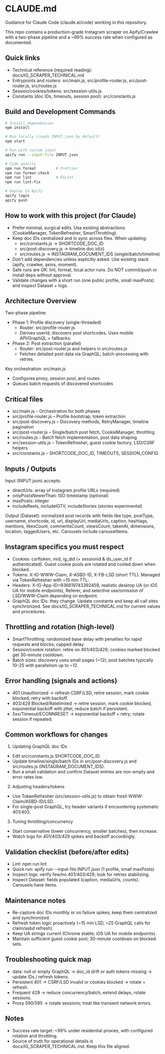 # CLAUDE.md

Guidance for Claude Code (claude.ai/code) working in this repository.

This repo contains a production-grade Instagram scraper on Apify/Crawlee with a two-phase pipeline and a ~99% success rate when configured as documented.

## Quick links
- Technical reference (required reading): docs/IG_SCRAPER_TECHNICAL.md
- Entrypoints and routers: src/main.js, src/profile-router.js, src/post-router.js, src/routes.js
- Session/cookies/tokens: src/session-utils.js
- Constants (doc IDs, timeouts, session pool): src/constants.js

## Build and Development Commands
```bash
# Install dependencies
npm install

# Run locally (reads INPUT.json by default)
npm start

# Run with custom input
apify run --input-file INPUT.json

# Code quality
npm run format         # Prettier
npm run format:check
npm run lint           # ESLint
npm run lint:fix

# Deploy to Apify
apify login
apify push
```

## How to work with this project (for Claude)
- Prefer minimal, surgical edits. Use existing abstractions (CookieManager, TokenRefresher, SmartThrottling).
- Keep doc IDs centralized and in sync across files. When updating:
  - src/constants.js → SHORTCODE_DOC_ID
  - src/post-discovery.js → timeline doc id(s)
  - src/routes.js → INSTAGRAM_DOCUMENT_IDS (single/batch/timeline)
- Don’t add dependencies unless explicitly asked. Use existing stack (apify, crawlee, axios, moment).
- Safe runs are OK: lint, format, local actor runs. Do NOT commit/push or install deps without approval.
- Validate changes with a short run (one public profile, small maxPosts) and inspect Dataset + logs.

## Architecture Overview
Two-phase pipeline:
- Phase 1: Profile discovery (single-threaded)
  - Router: src/profile-router.js
  - Derives userId; discovers post shortcodes. Uses mobile API/GraphQL + fallbacks.
- Phase 2: Post extraction (parallel)
  - Router: src/post-router.js and helpers in src/routes.js
  - Fetches detailed post data via GraphQL; batch-processing with retries.

Key orchestration: src/main.js
- Configures proxy, session pool, and routes
- Queues batch requests of discovered shortcodes

## Critical files
- src/main.js – Orchestration for both phases
- src/profile-router.js – Profile bootstrap, token extraction
- src/post-discovery.js – Discovery methods, RetryManager, timeline pagination
- src/post-router.js – Single/batch post fetch, CookieManager, throttling
- src/routes.js – Batch fetch implementation, post data shaping
- src/session-utils.js – TokenRefresher, guest cookie factory, LSD/CSRF helpers
- src/constants.js – SHORTCODE_DOC_ID, TIMEOUTS, SESSION_CONFIG

## Inputs / Outputs
Input (INPUT.json) accepts:
- directUrls: array of Instagram profile URLs (required)
- onlyPostsNewerThan: ISO timestamp (optional)
- maxPosts: integer
- includeReels, includeIGTV, includeStories (stories experimental)

Output (Dataset): normalized post records with fields like type, postType, username, shortcode, id, url, displayUrl, mediaUrls, caption, hashtags, mentions, likesCount, commentsCount, viewsCount, takenAt, dimensions, location, taggedUsers, etc. Carousels include carouselItems.

## Instagram specifics you must respect
- Cookies: csrftoken, mid, ig_did (+ sessionid & ds_user_id if authenticated). Guest cookie pools are rotated and cooled down when blocked.
- Tokens: X-IG-WWW-Claim, X-ASBD-ID, X-FB-LSD (short TTL). Managed via TokenRefresher with ~15 min TTL.
- Headers: X-IG-App-ID=936619743392459, realistic desktop UA (or iOS UA for mobile endpoints), Referer, and selective use/omission of LSD/WWW-Claim depending on endpoint.
- GraphQL doc IDs: they change. Update constants and keep all call sites synchronized. See docs/IG_SCRAPER_TECHNICAL.md for current values and procedures.

## Throttling and rotation (high-level)
- SmartThrottling: randomized base delay with penalties for rapid requests and blocks; capped delay.
- Session/cookie rotation: retire on 401/403/429; cookies marked blocked get 30-minute cooldown.
- Batch sizes: discovery uses small pages (~12); post batches typically 10–25 with parallelism up to ~12.

## Error handling (signals and actions)
- 401 Unauthorized → refresh CSRF/LSD, retire session, mark cookie blocked, retry with backoff.
- 403/429 Blocked/Ratelimited → retire session, mark cookie blocked, exponential backoff with jitter, reduce batch if persistent.
- 5xx/Timeout/ECONNRESET → exponential backoff + retry; rotate session if repeated.

## Common workflows for changes
1) Updating GraphQL doc IDs
- Edit src/constants.js SHORTCODE_DOC_ID.
- Update timeline/single/batch IDs in src/post-discovery.js and src/routes.js (INSTAGRAM_DOCUMENT_IDS).
- Run a small validation and confirm Dataset entries are non-empty and error rates low.

2) Adjusting headers/tokens
- Use TokenRefresher (src/session-utils.js) to obtain fresh WWW-Claim/ASBD-ID/LSD.
- For single-post GraphQL, try header variants if encountering systematic 401/403.

3) Tuning throttling/concurrency
- Start conservative (lower concurrency, smaller batches), then increase.
- Watch logs for 401/403/429 spikes and backoff accordingly.

## Validation checklist (before/after edits)
- Lint: npm run lint
- Quick run: apify run --input-file INPUT.json (1 profile, small maxPosts)
- Inspect logs: verify few/no 401/403/429; look for retries stabilizing.
- Inspect Dataset: fields populated (caption, mediaUrls, counts). Carousels have items.

## Maintenance notes
- Re-capture doc IDs monthly or on failure spikes; keep them centralized and synchronized.
- Refresh token logic proactively (~15 min LSD, ~25 GraphQL calls for claim/asbd refresh).
- Keep UA strings current (Chrome stable; iOS UA for mobile endpoints).
- Maintain sufficient guest cookie pool; 30-minute cooldown on blocked sets.

## Troubleshooting quick map
- data: null or empty GraphQL → doc_id drift or auth tokens missing → update IDs / refresh tokens.
- Persistent 401 → CSRF/LSD invalid or cookies blocked → rotate + refresh.
- Frequent 429 → reduce concurrency/batch, extend delays, rotate sessions.
- Proxy 590/595 → rotate sessions; treat like transient network errors.

## Notes
- Success rate target: ~99% under residential proxies, with configured rotation and throttling.
- Source of truth for operational details is docs/IG_SCRAPER_TECHNICAL.md. Keep this file aligned.